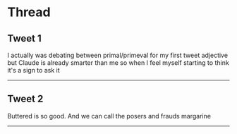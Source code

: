 # Thread

## Tweet 1

I actually was debating between primal/primeval for my first tweet adjective but Claude is already smarter than me so when I feel myself starting to think it's a sign to ask it

---

## Tweet 2

Buttered is so good. And we can call the posers and frauds margarine

---

